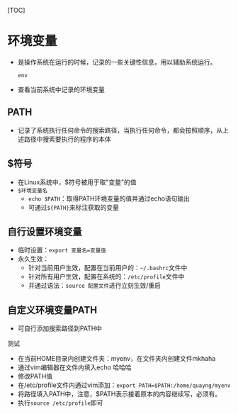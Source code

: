 [TOC]

# 环境变量

- 是操作系统在运行的时候，记录的一些关键性信息，用以辅助系统运行。

  `env`

- 查看当前系统中记录的环境变量

## PATH

- 记录了系统执行任何命令的搜索路径，当执行任何命令，都会按照顺序，从上述路径中搜索要执行的程序的本体

## $符号

- 在Linux系统中，$符号被用于取"变量"的值
- `$环境变量名`
  - `echo $PATH`：取得PATH环境变量的值并通过echo语句输出
  - 可通过`${PATH}`来标注获取的变量

## 自行设置环境变量

- 临时设置：`export 变量名=变量值`
- 永久生效：
  - 针对当前用户生效，配置在当前用户的：`~/.bashrc`文件中
  - 针对所有用户生效，配置在系统的：`/etc/profile`文件中
  - 并通过语法：`source 配置文件`进行立刻生效/重启

## 自定义环境变量PATH

- 可自行添加搜索路径到PATH中

测试

- 在当前HOME目录内创建文件夹：myenv，在文件夹内创建文件mkhaha
- 通过vim编辑器在文件内填入echo 哈哈哈
- 修改PATH值
- 在/etc/profile文件内通过vim添加：`export PATH=$PATH:/home/quayng/myenv`
- 将路径填入PATH中，注意，$PATH表示接着原本的内容继续写，必须有。
- 执行`source /etc/profile`即可